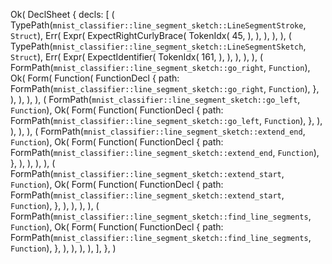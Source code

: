 Ok(
    DeclSheet {
        decls: [
            (
                TypePath(`mnist_classifier::line_segment_sketch::LineSegmentStroke`, `Struct`),
                Err(
                    Expr(
                        ExpectRightCurlyBrace(
                            TokenIdx(
                                45,
                            ),
                        ),
                    ),
                ),
            ),
            (
                TypePath(`mnist_classifier::line_segment_sketch::LineSegmentSketch`, `Struct`),
                Err(
                    Expr(
                        ExpectIdentifier(
                            TokenIdx(
                                161,
                            ),
                        ),
                    ),
                ),
            ),
            (
                FormPath(`mnist_classifier::line_segment_sketch::go_right`, `Function`),
                Ok(
                    Form(
                        Function(
                            FunctionDecl {
                                path: FormPath(`mnist_classifier::line_segment_sketch::go_right`, `Function`),
                            },
                        ),
                    ),
                ),
            ),
            (
                FormPath(`mnist_classifier::line_segment_sketch::go_left`, `Function`),
                Ok(
                    Form(
                        Function(
                            FunctionDecl {
                                path: FormPath(`mnist_classifier::line_segment_sketch::go_left`, `Function`),
                            },
                        ),
                    ),
                ),
            ),
            (
                FormPath(`mnist_classifier::line_segment_sketch::extend_end`, `Function`),
                Ok(
                    Form(
                        Function(
                            FunctionDecl {
                                path: FormPath(`mnist_classifier::line_segment_sketch::extend_end`, `Function`),
                            },
                        ),
                    ),
                ),
            ),
            (
                FormPath(`mnist_classifier::line_segment_sketch::extend_start`, `Function`),
                Ok(
                    Form(
                        Function(
                            FunctionDecl {
                                path: FormPath(`mnist_classifier::line_segment_sketch::extend_start`, `Function`),
                            },
                        ),
                    ),
                ),
            ),
            (
                FormPath(`mnist_classifier::line_segment_sketch::find_line_segments`, `Function`),
                Ok(
                    Form(
                        Function(
                            FunctionDecl {
                                path: FormPath(`mnist_classifier::line_segment_sketch::find_line_segments`, `Function`),
                            },
                        ),
                    ),
                ),
            ),
        ],
    },
)